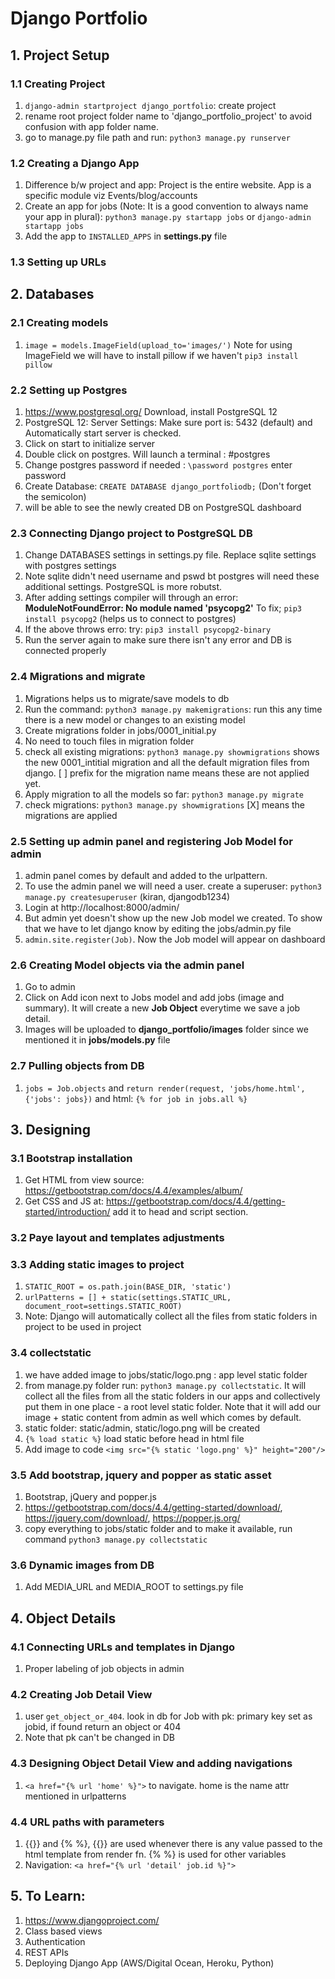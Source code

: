 # Django Portfolio

## 1. Project Setup
### 1.1 Creating Project
1. `django-admin startproject django_portfolio`: create project
2. rename root project folder name to 'django_portfolio_project' to avoid confusion with app folder name.
3. go to manage.py file path and run: `python3 manage.py runserver`

### 1.2 Creating a Django App
1. Difference b/w project and app: Project is the entire website. App is a specific module viz Events/blog/accounts
2. Create an app for jobs (Note: It is a good convention to always name your app in plural): `python3 manage.py startapp jobs` or `django-admin startapp jobs`
3. Add the app to `INSTALLED_APPS` in **settings.py** file

### 1.3 Setting up URLs

## 2. Databases
### 2.1 Creating models
1. `image = models.ImageField(upload_to='images/')` Note for using ImageField we will have to install pillow if we haven't `pip3 install pillow`

### 2.2 Setting up Postgres
1. https://www.postgresql.org/ Download, install PostgreSQL 12
2. PostgreSQL 12: Server Settings: Make sure port is: 5432 (default) and Automatically start server is checked.
3. Click on start to initialize server
4. Double click on postgres. Will launch a terminal : #postgres
5. Change postgres password if needed : `\password postgres` enter password
6. Create Database: `CREATE DATABASE django_portfoliodb;` (Don't forget the semicolon)
7. will be able to see the newly created DB on PostgreSQL dashboard

### 2.3 Connecting Django project to PostgreSQL DB
1. Change DATABASES settings in settings.py file. Replace sqlite settings with postgres settings
2. Note sqlite didn't need username and pswd bt postgres will need these additional settings. PostgreSQL is more robutst.
3. After adding settings compiler will through an error: **ModuleNotFoundError: No module named 'psycopg2'** To fix; `pip3 install psycopg2` (helps us to connect to postgres)
4. If the above throws erro: try: `pip3 install psycopg2-binary`
5. Run the server again to make sure there isn't any error and DB is connected properly

### 2.4 Migrations and migrate
1. Migrations helps us to migrate/save models to db
2. Run the command: `python3 manage.py makemigrations`: run this any time there is a new model or changes to an existing model
3. Create migrations folder in jobs/0001_initial.py
4. No need to touch files in migration folder
5. check all existing migrations: `python3 manage.py showmigrations` shows the new 0001_intitial migration and all the default migration files from django. [ ] prefix for the migration name means these are not applied yet.
6. Apply migration to all the models so far: `python3 manage.py migrate`
7. check migrations: `python3 manage.py showmigrations` [X] means the migrations are applied

### 2.5 Setting up admin panel and registering Job Model for admin
1. admin panel comes by default and added to the urlpattern.
2. To use the admin panel we will need a user. create a superuser: `python3 manage.py createsuperuser` (kiran, djangodb1234)
3. Login at http://localhost:8000/admin/
4. But admin yet doesn't show up the new Job model we created. To show that we have to let django know by editing the jobs/admin.py file
5. `admin.site.register(Job)`. Now the Job model will appear on dashboard

### 2.6 Creating Model objects via the admin panel
1. Go to admin
2. Click on Add icon next to Jobs model and add jobs (image and summary). It will create a new **Job Object** everytime we save a job detail.
3. Images will be uploaded to **django_portfolio/images** folder since we mentioned it in **jobs/models.py** file

### 2.7 Pulling objects from DB
1. `jobs = Job.objects` and `return render(request, 'jobs/home.html', {'jobs': jobs})` and html: `{% for job in jobs.all %}`

## 3. Designing
### 3.1 Bootstrap installation
1. Get HTML from view source: https://getbootstrap.com/docs/4.4/examples/album/
2. Get CSS and JS at: https://getbootstrap.com/docs/4.4/getting-started/introduction/ add it to head and script section.

### 3.2 Paye layout and templates adjustments

### 3.3 Adding static images to project
1. `STATIC_ROOT = os.path.join(BASE_DIR, 'static')`
2. `urlPatterns = [] + static(settings.STATIC_URL, document_root=settings.STATIC_ROOT)`
3. Note: Django will automatically collect all the files from static folders in project to be used in project

### 3.4 collectstatic
1. we have added image to jobs/static/logo.png : app level static folder
2. from manage.py folder run: `python3 manage.py collectstatic`. It will collect all the files from all the static folders in our apps and collectively put them in one place - a root level static folder. Note that it will add our image + static content from admin as well which comes by default.
3. static folder: static/admin, static/logo.png will be created
4. `{% load static %}` load static before head in html file
5. Add image to code `<img src="{% static 'logo.png' %}" height="200"/>`

### 3.5 Add bootstrap, jquery and popper as static asset
1. Bootstrap, jQuery and popper.js
2. https://getbootstrap.com/docs/4.4/getting-started/download/, https://jquery.com/download/, https://popper.js.org/
3. copy everything to jobs/static folder and to make it available, run command `python3 manage.py collectstatic`

### 3.6 Dynamic images from DB
1. Add MEDIA_URL and MEDIA_ROOT to settings.py file

## 4. Object Details
### 4.1 Connecting URLs and templates in Django
1. Proper labeling of job objects in admin

### 4.2 Creating Job Detail View
1. user `get_object_or_404`. look in db for Job with pk: primary key set as jobid, if found return an object or 404
2. Note that pk can't be changed in DB

### 4.3 Designing Object Detail View and adding navigations
1. `<a href="{% url 'home' %}">` to navigate. home is the name attr mentioned in urlpatterns

### 4.4 URL paths with parameters
1. {{}} and {% %}, {{}} are used whenever there is any value passed to the html template from render fn. {% %} is used for other variables
2. Navigation: `<a href="{% url 'detail' job.id %}">`

## 5. To Learn:
1. https://www.djangoproject.com/
2. Class based views
3. Authentication
4. REST APIs
5. Deploying Django App (AWS/Digital Ocean, Heroku, Python)